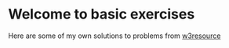 # Welcome to basic exercises

Here are some of my own solutions to problems from [w3resource](https://www.w3resource.com/python-exercises/)